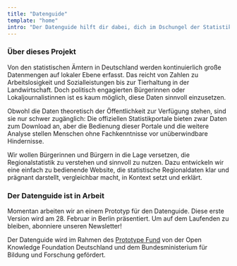 ```yaml
---
title: "Datenguide"
template: "home"
intro: "Der Datenguide hilft dir dabei, dich im Dschungel der Statistiken zurecht zu finden."
---
```


### Über dieses Projekt

Von den statistischen Ämtern in Deutschland werden kontinuierlich große Datenmengen auf lokaler Ebene erfasst. Das reicht von Zahlen zu Arbeitslosigkeit und Sozialleistungen bis zur Tierhaltung in der Landwirtschaft. Doch politisch engagierten Bürgerinnen oder Lokaljournalistinnen ist es kaum möglich, diese Daten sinnvoll einzusetzen.

Obwohl die Daten theoretisch der Öffentlichkeit zur Verfügung stehen, sind sie nur schwer zugänglich: Die offiziellen Statistikportale bieten zwar Daten zum Download an, aber die Bedienung dieser Portale und die weitere Analyse stellen Menschen ohne Fachkenntnisse vor unüberwindbare Hindernisse.

Wir wollen Bürgerinnen und Bürgern in die Lage versetzen, die Regionalstatistik zu verstehen und sinnvoll
zu nutzen. Dazu entwickeln wir eine einfach zu bedienende Website, die statistische Regionaldaten klar
und prägnant darstellt, vergleichbar macht, in Kontext setzt und erklärt.

### Der Datenguide ist in Arbeit

Momentan arbeiten wir an einem Prototyp für den Datenguide. Diese erste Version wird am 28. Februar in Berlin präsentiert. Um auf dem Laufenden zu bleiben, abonniere unseren Newsletter!

Der Datenguide wird im Rahmen des [Prototype Fund](https://prototypefund.de/) von der Open Knowledge Foundation Deutschland und dem Bundesministerium für Bildung und Forschung gefördert.
